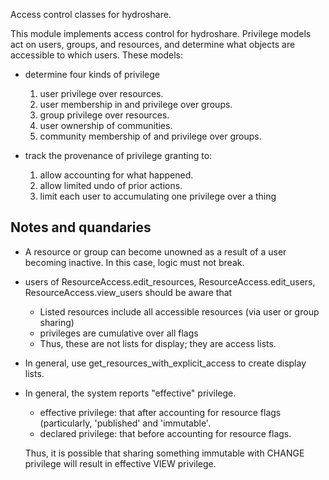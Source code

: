 Access control classes for hydroshare.

This module implements access control for hydroshare.  Privilege models act on users,
groups, and resources, and determine what objects are accessible to which users.  These models:

* determine four kinds of privilege

   1) user privilege over resources.
   2) user membership in and privilege over groups.
   3) group privilege over resources.
   4) user ownership of communities.
   5) community membership of and privilege over groups.

* track the provenance of privilege granting to:

   1) allow accounting for what happened.
   2) allow limited undo of prior actions.
   3) limit each user to accumulating one privilege over a thing

Notes and quandaries
--------------------

* A resource or group can become unowned as a result of a user becoming inactive.
  In this case, logic must not break.
* users of ResourceAccess.edit_resources, ResourceAccess.edit_users, ResourceAccess.view_users
  should be aware that

    * Listed resources include all accessible resources (via user or group sharing)
    * privileges are cumulative over all flags
    * Thus, these are not lists for display; they are access lists.

* In general, use get_resources_with_explicit_access to create display lists.

* In general, the system reports "effective" privilege.

    * effective privilege: that after accounting for resource flags (particularly, 'published'
      and 'immutable'.
    * declared privilege: that before accounting for resource flags.

  Thus, it is possible that sharing something immutable with CHANGE privilege will result in
  effective VIEW privilege.
